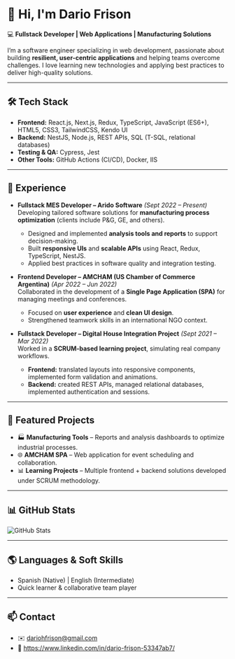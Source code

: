 # 👋 Hi, I'm Dario Frison

💻 **Fullstack Developer | Web Applications | Manufacturing Solutions**

I’m a software engineer specializing in web development, passionate about building **resilient, user-centric applications** and helping teams overcome challenges. I love learning new technologies and applying best practices to deliver high-quality solutions.

---

## 🛠️ Tech Stack  

- **Frontend:** React.js, Next.js, Redux, TypeScript, JavaScript (ES6+), HTML5, CSS3, TailwindCSS, Kendo UI  
- **Backend:** NestJS, Node.js, REST APIs, SQL (T-SQL, relational databases)  
- **Testing & QA:** Cypress, Jest  
- **Other Tools:** GitHub Actions (CI/CD), Docker, IIS  

---

## 💼 Experience  

- **Fullstack MES Developer – Arido Software** *(Sept 2022 – Present)*  
  Developing tailored software solutions for **manufacturing process optimization** (clients include P&G, GE, and others).  
  - Designed and implemented **analysis tools and reports** to support decision-making.  
  - Built **responsive UIs** and **scalable APIs** using React, Redux, TypeScript, NestJS.  
  - Applied best practices in software quality and integration testing.  

- **Frontend Developer – AMCHAM (US Chamber of Commerce Argentina)** *(Apr 2022 – Jun 2022)*  
  Collaborated in the development of a **Single Page Application (SPA)** for managing meetings and conferences.  
  - Focused on **user experience** and **clean UI design**.  
  - Strengthened teamwork skills in an international NGO context.  

- **Fullstack Developer – Digital House Integration Project** *(Sept 2021 – Mar 2022)*  
  Worked in a **SCRUM-based learning project**, simulating real company workflows.  
  - **Frontend:** translated layouts into responsive components, implemented form validation and animations.  
  - **Backend:** created REST APIs, managed relational databases, implemented authentication and sessions.  

---

## 🚀 Featured Projects  

- 🏭 **Manufacturing Tools** – Reports and analysis dashboards to optimize industrial processes.  
- 🌐 **AMCHAM SPA** – Web application for event scheduling and collaboration.  
- 📊 **Learning Projects** – Multiple frontend + backend solutions developed under SCRUM methodology.  

---

## 📊 GitHub Stats  

![GitHub Stats](https://github-readme-stats.vercel.app/api?username=dfrison12&show_icons=true&theme=radical)  

---

## 🌎 Languages & Soft Skills  

- Spanish (Native) | English (Intermediate)  
- Quick learner & collaborative team player  

---

## 📫 Contact  

- ✉️ dariohfrison@gmail.com
- 💼 https://www.linkedin.com/in/dario-frison-53347ab7/
